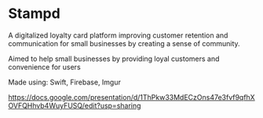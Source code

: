 # Stampd
A digitalized loyalty card platform improving customer retention and communication for small businesses by creating a sense of community. 

Aimed to help small businesses by providing loyal customers and convenience for users

Made using: Swift, Firebase, Imgur

https://docs.google.com/presentation/d/1ThPkw33MdECzOns47e3fvf9qfhXOVFQHhvb4WuyFUSQ/edit?usp=sharing
